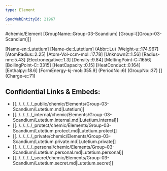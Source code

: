 ```yaml
---
type: Element

SpocWebEntityId: 21967
---
```

#chemic/Element 
[GroupName::Group-03-Scandium]
[Group::[[Group-03-Scandium]]]



[Name-en::Lutetium]
[Name-de::Lutetium]
(Abbr::Lu)
[Weight-u::174.967]
[AtomRadius::2.25]
[Atom-Vol-ccm-mol::17.78]
[Unknown2::1.56]
[Radius-nm::5.43]
[Electronegative::1.3]
[Density::9.84]
[MeltingPoint-C::1656]
[BoilingPoint-C::3315]
[HeatCapacity::0.15]
[HeatConduct::0.164]
[Enthalpy::18.6]
[FormEnergy-kj-mol::355.9]
(PeriodNo::6)
(GroupNo::37)
[]
(Charge-e::71)



## Confidential Links & Embeds: 
- [[../../../../_public/chemic/Elements/Group-03-Scandium/Lutetium.md|Lutetium]] 
- [[../../../../_internal/chemic/Elements/Group-03-Scandium/Lutetium.internal.md|Lutetium.internal]] 
- [[../../../../_protect/chemic/Elements/Group-03-Scandium/Lutetium.protect.md|Lutetium.protect]] 
- [[../../../../_private/chemic/Elements/Group-03-Scandium/Lutetium.private.md|Lutetium.private]] 
- [[../../../../_personal/chemic/Elements/Group-03-Scandium/Lutetium.personal.md|Lutetium.personal]] 
- [[../../../../_secret/chemic/Elements/Group-03-Scandium/Lutetium.secret.md|Lutetium.secret]] 
